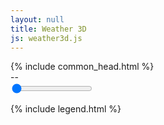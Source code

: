 ```yaml
---
layout: null
title: Weather 3D
js: weather3d.js
---
```


<html lang="ja">

<head>
  {% include common_head.html %}
  <script src="https://cdn.jsdelivr.net/gh/jscastro76/threebox@v.2.2.2/dist/threebox.min.js" type="text/javascript"></script>
  <link href="https://cdn.jsdelivr.net/gh/jscastro76/threebox@v.2.2.2/dist/threebox.css" rel="stylesheet" />
  <style>
    {% include common.css %}
    {% include weather3d.css %}
</style>
</head>

<body>
  <div id="map" class="map"></div>
  <div class="city-header">
    <div id="mini-map"></div>
    <div id="city-panel" class="city-panel"></div>
  </div>
  <div class="time-panel">
    <div id="current-time" class="time-box">--</div>
    <div class="map-slider-container">
        <input type="range" min="0" step="1" value="0" max="5" class="time-slider" id="slider" oninput="changeBand(this.value)" onchange="addCityPanels()" />
    </div>
  </div>
  
  {% include legend.html %}
  

</body>
<script>
  {% include timeManager.js %}
  {% include precipitationLayerHelper.js %}
  {% include {{ page.js }} %}
</script>

</html>
